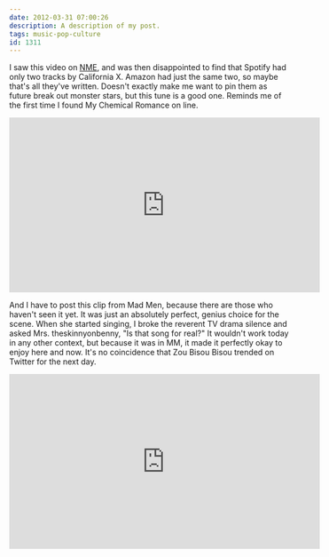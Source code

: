 ```yaml
---
date: 2012-03-31 07:00:26
description: A description of my post.
tags: music-pop-culture
id: 1311
---
```

I saw this video on <a href="http://nme.com" target="_blank">NME</a>, and was then disappointed to find that Spotify had only two tracks by California X.  Amazon had just the same two, so maybe that's all they've written.  Doesn't exactly make me want to pin them as future break out monster stars, but this tune is a good one.  Reminds me of the first time I found My Chemical Romance on line.
<!--more-->
<iframe width="560" height="315" src="http://www.youtube.com/embed/02sxotShEl8" frameborder="0" allowfullscreen></iframe>

And I have to post this clip from Mad Men, because there are those who haven't seen it yet.  It was just an absolutely perfect, genius choice for the scene.  When she started singing, I broke the reverent TV drama silence and asked Mrs. theskinnyonbenny, "Is that song for real?"  It wouldn't work today in any other context, but because it was in MM, it made it perfectly okay to enjoy here and now.  It's no coincidence that Zou Bisou Bisou trended on Twitter for the next day.

<iframe width="560" height="315" src="http://www.youtube.com/embed/ngf2zHq4FEI" frameborder="0" allowfullscreen></iframe>